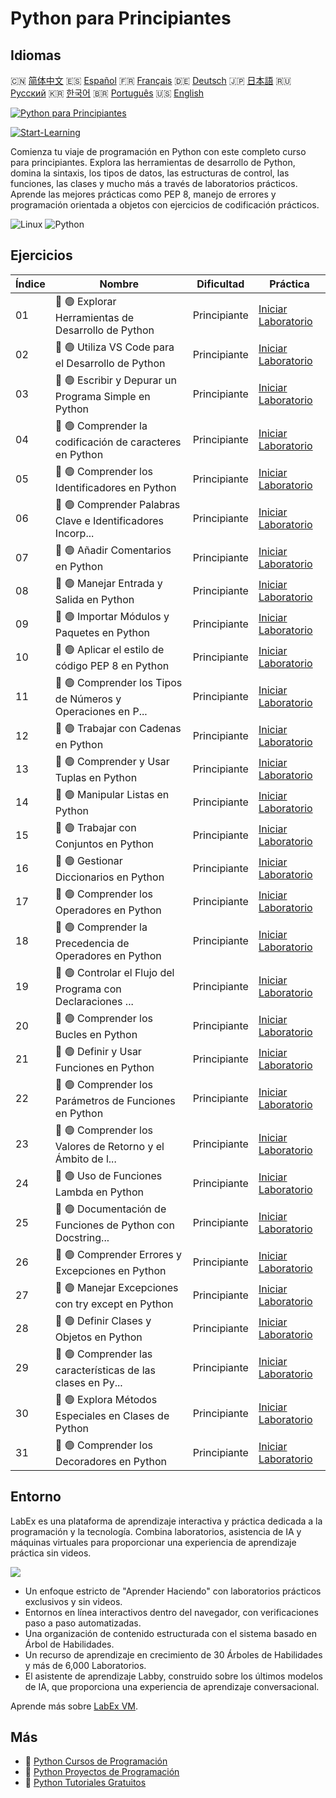 # Python para Principiantes

## Idiomas

🇨🇳 [简体中文](README_zh.md) 🇪🇸 [Español](README_es.md) 🇫🇷 [Français](README_fr.md) 🇩🇪 [Deutsch](README_de.md) 🇯🇵 [日本語](README_ja.md) 🇷🇺 [Русский](README_ru.md) 🇰🇷 [한국어](README_ko.md) 🇧🇷 [Português](README_pt.md) 🇺🇸 [English](README.md) 

[![Python para Principiantes](https://cover-creator.labex.io/python-for-beginners.png?lang=es)](https://labex.io/es/courses/python-for-beginners)

[![Start-Learning](https://img.shields.io/badge/Start-Learning-whitesmoke?style=for-the-badge)](https://labex.io/es/courses/python-for-beginners)

Comienza tu viaje de programación en Python con este completo curso para principiantes. Explora las herramientas de desarrollo de Python, domina la sintaxis, los tipos de datos, las estructuras de control, las funciones, las clases y mucho más a través de laboratorios prácticos. Aprende las mejores prácticas como PEP 8, manejo de errores y programación orientada a objetos con ejercicios de codificación prácticos.

![Linux](https://img.shields.io/badge/Linux-whitesmoke?style=for-the-badge&logo=linux)
![Python](https://img.shields.io/badge/Python-whitesmoke?style=for-the-badge&logo=python)


## Ejercicios

|   Índice | Nombre                                                      | Dificultad   | Práctica                                                                                                                                                 |
|----------|-------------------------------------------------------------|--------------|----------------------------------------------------------------------------------------------------------------------------------------------------------|
|       01 | 📖 🟢 Explorar Herramientas de Desarrollo de Python         | Principiante | <a target='_blank' href='https://labex.io/es/tutorials/python-explore-python-development-tools-585762'>Iniciar Laboratorio</a>                           |
|       02 | 📖 🟢 Utiliza VS Code para el Desarrollo de Python          | Principiante | <a target='_blank' href='https://labex.io/es/tutorials/python-use-vs-code-for-python-development-585783'>Iniciar Laboratorio</a>                         |
|       03 | 📖 🟢 Escribir y Depurar un Programa Simple en Python       | Principiante | <a target='_blank' href='https://labex.io/es/tutorials/python-write-and-debug-a-simple-python-program-585786'>Iniciar Laboratorio</a>                    |
|       04 | 📖 🟢 Comprender la codificación de caracteres en Python    | Principiante | <a target='_blank' href='https://labex.io/es/tutorials/python-understand-character-encoding-in-python-585770'>Iniciar Laboratorio</a>                    |
|       05 | 📖 🟢 Comprender los Identificadores en Python              | Principiante | <a target='_blank' href='https://labex.io/es/tutorials/python-understand-identifiers-in-python-585776'>Iniciar Laboratorio</a>                           |
|       06 | 📖 🟢 Comprender Palabras Clave e Identificadores Incorp... | Principiante | <a target='_blank' href='https://labex.io/es/tutorials/python-understand-keywords-and-built-in-identifiers-in-python-585777'>Iniciar Laboratorio</a>     |
|       07 | 📖 🟢 Añadir Comentarios en Python                          | Principiante | <a target='_blank' href='https://labex.io/es/tutorials/python-add-comments-in-python-585756'>Iniciar Laboratorio</a>                                     |
|       08 | 📖 🟢 Manejar Entrada y Salida en Python                    | Principiante | <a target='_blank' href='https://labex.io/es/tutorials/python-handle-input-and-output-in-python-585765'>Iniciar Laboratorio</a>                          |
|       09 | 📖 🟢 Importar Módulos y Paquetes en Python                 | Principiante | <a target='_blank' href='https://labex.io/es/tutorials/python-import-modules-and-packages-in-python-585766'>Iniciar Laboratorio</a>                      |
|       10 | 📖 🟢 Aplicar el estilo de código PEP 8 en Python           | Principiante | <a target='_blank' href='https://labex.io/es/tutorials/python-apply-pep-8-code-style-in-python-585757'>Iniciar Laboratorio</a>                           |
|       11 | 📖 🟢 Comprender los Tipos de Números y Operaciones en P... | Principiante | <a target='_blank' href='https://labex.io/es/tutorials/python-understand-number-types-and-operations-in-python-585779'>Iniciar Laboratorio</a>           |
|       12 | 📖 🟢 Trabajar con Cadenas en Python                        | Principiante | <a target='_blank' href='https://labex.io/es/tutorials/python-work-with-strings-in-python-585785'>Iniciar Laboratorio</a>                                |
|       13 | 📖 🟢 Comprender y Usar Tuplas en Python                    | Principiante | <a target='_blank' href='https://labex.io/es/tutorials/python-understand-and-use-tuples-in-python-585769'>Iniciar Laboratorio</a>                        |
|       14 | 📖 🟢 Manipular Listas en Python                            | Principiante | <a target='_blank' href='https://labex.io/es/tutorials/python-manipulate-lists-in-python-585768'>Iniciar Laboratorio</a>                                 |
|       15 | 📖 🟢 Trabajar con Conjuntos en Python                      | Principiante | <a target='_blank' href='https://labex.io/es/tutorials/python-work-with-sets-in-python-585784'>Iniciar Laboratorio</a>                                   |
|       16 | 📖 🟢 Gestionar Diccionarios en Python                      | Principiante | <a target='_blank' href='https://labex.io/es/tutorials/python-manage-dictionaries-in-python-585767'>Iniciar Laboratorio</a>                              |
|       17 | 📖 🟢 Comprender los Operadores en Python                   | Principiante | <a target='_blank' href='https://labex.io/es/tutorials/python-understand-operators-in-python-585781'>Iniciar Laboratorio</a>                             |
|       18 | 📖 🟢 Comprender la Precedencia de Operadores en Python     | Principiante | <a target='_blank' href='https://labex.io/es/tutorials/python-understand-operator-precedence-in-python-585780'>Iniciar Laboratorio</a>                   |
|       19 | 📖 🟢 Controlar el Flujo del Programa con Declaraciones ... | Principiante | <a target='_blank' href='https://labex.io/es/tutorials/python-control-program-flow-with-conditional-statements-in-python-585758'>Iniciar Laboratorio</a> |
|       20 | 📖 🟢 Comprender los Bucles en Python                       | Principiante | <a target='_blank' href='https://labex.io/es/tutorials/python-understand-loops-in-python-585778'>Iniciar Laboratorio</a>                                 |
|       21 | 📖 🟢 Definir y Usar Funciones en Python                    | Principiante | <a target='_blank' href='https://labex.io/es/tutorials/python-define-and-use-functions-in-python-585759'>Iniciar Laboratorio</a>                         |
|       22 | 📖 🟢 Comprender los Parámetros de Funciones en Python      | Principiante | <a target='_blank' href='https://labex.io/es/tutorials/python-understand-function-parameters-in-python-585774'>Iniciar Laboratorio</a>                   |
|       23 | 📖 🟢 Comprender los Valores de Retorno y el Ámbito de l... | Principiante | <a target='_blank' href='https://labex.io/es/tutorials/python-understand-function-return-values-and-scope-in-python-585775'>Iniciar Laboratorio</a>      |
|       24 | 📖 🟢 Uso de Funciones Lambda en Python                     | Principiante | <a target='_blank' href='https://labex.io/es/tutorials/python-use-lambda-functions-in-python-585782'>Iniciar Laboratorio</a>                             |
|       25 | 📖 🟢 Documentación de Funciones de Python con Docstring... | Principiante | <a target='_blank' href='https://labex.io/es/tutorials/python-documenting-python-functions-with-docstrings-585761'>Iniciar Laboratorio</a>               |
|       26 | 📖 🟢 Comprender Errores y Excepciones en Python            | Principiante | <a target='_blank' href='https://labex.io/es/tutorials/python-understand-errors-and-exceptions-in-python-585773'>Iniciar Laboratorio</a>                 |
|       27 | 📖 🟢 Manejar Excepciones con try except en Python          | Principiante | <a target='_blank' href='https://labex.io/es/tutorials/python-handle-exceptions-with-try-except-in-python-585764'>Iniciar Laboratorio</a>                |
|       28 | 📖 🟢 Definir Clases y Objetos en Python                    | Principiante | <a target='_blank' href='https://labex.io/es/tutorials/python-define-classes-and-objects-in-python-585760'>Iniciar Laboratorio</a>                       |
|       29 | 📖 🟢 Comprender las características de las clases en Py... | Principiante | <a target='_blank' href='https://labex.io/es/tutorials/python-understand-class-features-in-python-585771'>Iniciar Laboratorio</a>                        |
|       30 | 📖 🟢 Explora Métodos Especiales en Clases de Python        | Principiante | <a target='_blank' href='https://labex.io/es/tutorials/python-explore-special-methods-in-python-classes-585763'>Iniciar Laboratorio</a>                  |
|       31 | 📖 🟢 Comprender los Decoradores en Python                  | Principiante | <a target='_blank' href='https://labex.io/es/tutorials/python-understand-decorators-in-python-585772'>Iniciar Laboratorio</a>                            |

## Entorno

LabEx es una plataforma de aprendizaje interactiva y práctica dedicada a la programación y la tecnología. Combina laboratorios, asistencia de IA y máquinas virtuales para proporcionar una experiencia de aprendizaje práctica sin videos.

![](https://tutorial-screenshot.getvm.io/images/vm-1725247253.png)

- Un enfoque estricto de "Aprender Haciendo" con laboratorios prácticos exclusivos y sin videos.
- Entornos en línea interactivos dentro del navegador, con verificaciones paso a paso automatizadas.
- Una organización de contenido estructurada con el sistema basado en Árbol de Habilidades.
- Un recurso de aprendizaje en crecimiento de 30 Árboles de Habilidades y más de 6,000 Laboratorios.
- El asistente de aprendizaje Labby, construido sobre los últimos modelos de IA, que proporciona una experiencia de aprendizaje conversacional.

Aprende más sobre [LabEx VM](https://support.labex.io/using-labex/virtual-machine).

## Más

- 🔗 [Python Cursos de Programación](https://github.com/labex-labs/awesome-programming-courses)
- 🔗 [Python Proyectos de Programación](https://github.com/labex-labs/awesome-programming-projects)
- 🔗 [Python Tutoriales Gratuitos](https://github.com/labex-labs/python-free-tutorials)

